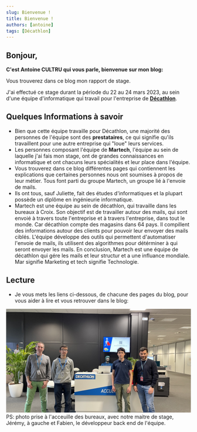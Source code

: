 ```yaml
---
slug: Bienvenue !
title: Bienvenue !
authors: [antoine]
tags: [Décathlon]
---
```


## Bonjour,

**C'est Antoine CULTRU qui vous parle, bienvenue sur mon blog:**  

Vous trouverez dans ce blog mon rapport de stage.  

J'ai effectué ce stage durant la période du 22 au 24 mars 2023, au sein d'une équipe d'informatique qui travail pour l'entreprise de **[Décathlon](https://www.decathlon.fr
)**.  

## Quelques Informations à savoir  

- Bien que cette équipe travaille pour Décathlon, une majorité des personnes de l'équipe sont des **prestataires**, ce qui signifie qu'ils travaillent  pour une autre entreprise qui "loue" leurs services.
- Les personnes composant l'équipe de **Martech**, l'équipe au sein de laquelle j'ai fais mon stage, ont de grandes connaissances en informatique et ont chacuns leurs spécialités et leur place dans l'équipe.
- Vous trouverez dans ce blog différentes pages qui contiennent les explications que certaines personnes nous ont soumises à propos de leur métier. Tous font parti du groupe Martech, un groupe lié à l'envoie de mails.
- Ils ont tous, sauf Juliette, fait des études d'informatiques et la plupart possède un diplôme en ingénieurie informatique.  
- Martech est une équipe au sein de décathlon, qui travaille dans les bureaux à Croix. Son objectif est de travailler autour des mails, qui sont envoié à travers toute l'entreprise et à travers l'entreprise, dans tout le monde. Car décathlon compte des magasins dans 64 pays. Il compillent des informations autour des clients pour pouvoir leur envoyer des mails ciblés. L'équipe développe des outils qui permettent d'automatiser l'envoie de mails, ils utilisent des algorithmes pour détérminer à qui seront envoyer les mails. En conclusion, Martech est une équipe de décathlon qui gére les mails et leur structur et a une influance mondiale. Mar signifie Marketing et tech signifie Technologie.  

## Lecture  

- Je vous mets les liens ci-dessous, de chacune des pages du blog, pour vous aider à lire et vous retrouver dans le blog:

![photo stage](./photo-stage.jpg)
PS: photo prise à l'acceuille des bureaux, avec notre maitre de stage, Jérémy, à gauche et Fabien, le développeur back end de l'équipe.  
